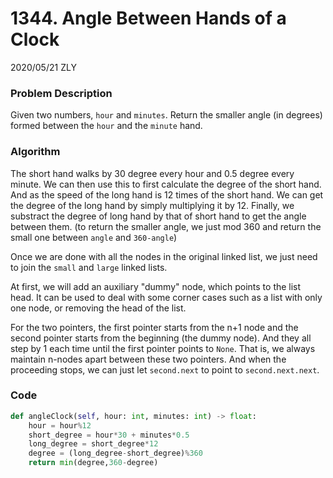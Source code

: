 # 1344. Angle Between Hands of a Clock

2020/05/21 ZLY

### Problem Description

Given two numbers, `hour` and `minutes`. Return the smaller angle (in degrees) formed between the `hour` and the `minute` hand.



### Algorithm

The short hand walks by 30 degree every hour and 0.5 degree every minute. We can then use this to first calculate the degree of the short hand. And as the speed of the long hand is 12 times of the short hand. We can get the degree of the long hand by simply multiplying it by 12. Finally, we substract the degree of long hand by that of short hand to get the angle between them. (to return the smaller angle, we just mod 360 and return the small one between `angle` and `360-angle`)

Once we are done with all the nodes in the original linked list, we just need to join the `small` and `large` linked lists.

At first, we will add an auxiliary "dummy" node, which points to the list head. It can be used to deal with some corner cases such as a list with only one node, or removing the head of the list.

For the two pointers, the first pointer starts from the n+1 node and the second pointer starts from the beginning (the dummy node). And they all step by 1 each time until the first pointer points to `None`. That is, we always maintain n-nodes apart between these two pointers. And when the proceeding stops, we can just let `second.next` to point to `second.next.next`.

### Code

```python
def angleClock(self, hour: int, minutes: int) -> float:
    hour = hour%12
    short_degree = hour*30 + minutes*0.5
    long_degree = short_degree*12
    degree = (long_degree-short_degree)%360
    return min(degree,360-degree)
```
